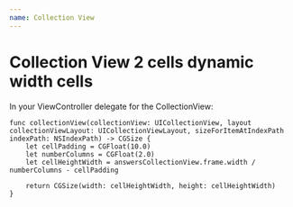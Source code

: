 ```yaml
---
name: Collection View
---
```


# Collection View 2 cells dynamic width cells

In your ViewController delegate for the CollectionView:

```
func collectionView(collectionView: UICollectionView, layout collectionViewLayout: UICollectionViewLayout, sizeForItemAtIndexPath indexPath: NSIndexPath) -> CGSize {
    let cellPadding = CGFloat(10.0)
    let numberColumns = CGFloat(2.0)
    let cellHeightWidth = answersCollectionView.frame.width / numberColumns - cellPadding

    return CGSize(width: cellHeightWidth, height: cellHeightWidth)
}
```
